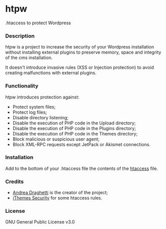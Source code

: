 # htpw

.htaccess to protect Wordpress



### Description

htpw is a project to increase the security of your Wordpress installation without installing external plugins to preserve memory, space and integrity of the cms installation.

It doesn't introduce invasive rules (XSS or Injection protection) to avoid creating malfunctions with external plugins.



### Functionality

htpw introduces protection against:

- Protect system files;
- Protect log files;
- Disable directory listening;
- Disable the execution of PHP code in the Upload directory;
- Disable the execution of PHP code in the Plugins directory;
- Disable the execution of PHP code in the Themes directory;
- Block malicious or suspicious user agent;
- Block XML-RPC requests except JetPack or Akismet connections.



### Installation

Add to the bottom of your .htaccess file the contents of the [htaccess](https://github.com/drego85/htpw/blob/main/htaccess) file. 

### Credits

* [Andrea Draghetti](https://twitter.com/AndreaDraghetti) is the creator of the project;
* [iThemes Security](https://wordpress.org/plugins/better-wp-security/) for some htaccess rules.



### License

GNU General Public License v3.0
